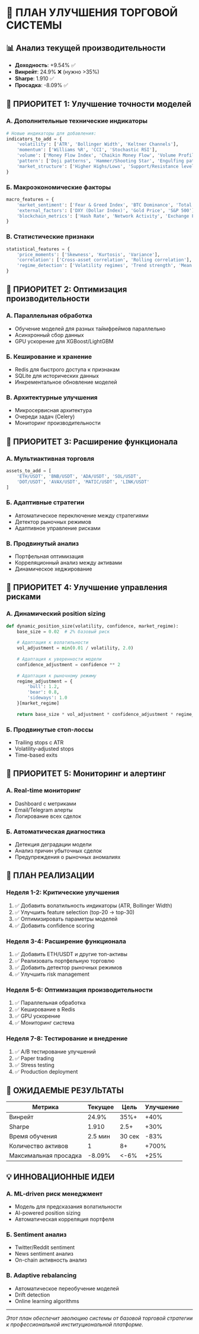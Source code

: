 # 🚀 ПЛАН УЛУЧШЕНИЯ ТОРГОВОЙ СИСТЕМЫ

## 📊 Анализ текущей производительности
- **Доходность**: +9.54% ✅
- **Винрейт**: 24.9% ❌ (нужно >35%)
- **Sharpe**: 1.910 ✅ 
- **Просадка**: -8.09% ✅

## 🎯 ПРИОРИТЕТ 1: Улучшение точности моделей

### А. Дополнительные технические индикаторы
```python
# Новые индикаторы для добавления:
indicators_to_add = {
    'volatility': ['ATR', 'Bollinger Width', 'Keltner Channels'],
    'momentum': ['Williams %R', 'CCI', 'Stochastic RSI'],
    'volume': ['Money Flow Index', 'Chaikin Money Flow', 'Volume Profile'],
    'pattern': ['Doji patterns', 'Hammer/Shooting Star', 'Engulfing patterns'],
    'market_structure': ['Higher Highs/Lows', 'Support/Resistance levels']
}
```

### Б. Макроэкономические факторы
```python
macro_features = {
    'market_sentiment': ['Fear & Greed Index', 'BTC Dominance', 'Total Crypto Market Cap'],
    'external_factors': ['DXY (Dollar Index)', 'Gold Price', 'S&P 500'],
    'blockchain_metrics': ['Hash Rate', 'Network Activity', 'Exchange Flows']
}
```

### В. Статистические признаки
```python
statistical_features = {
    'price_moments': ['Skewness', 'Kurtosis', 'Variance'],
    'correlation': ['Cross-asset correlation', 'Rolling correlation'],
    'regime_detection': ['Volatility regimes', 'Trend strength', 'Mean reversion']
}
```

## 🎯 ПРИОРИТЕТ 2: Оптимизация производительности

### А. Параллельная обработка
- Обучение моделей для разных таймфреймов параллельно
- Асинхронный сбор данных
- GPU ускорение для XGBoost/LightGBM

### Б. Кеширование и хранение
- Redis для быстрого доступа к признакам
- SQLite для исторических данных
- Инкрементальное обновление моделей

### В. Архитектурные улучшения
- Микросервисная архитектура
- Очереди задач (Celery)
- Мониторинг производительности

## 🎯 ПРИОРИТЕТ 3: Расширение функционала

### А. Мультиактивная торговля
```python
assets_to_add = [
    'ETH/USDT', 'BNB/USDT', 'ADA/USDT', 'SOL/USDT',
    'DOT/USDT', 'AVAX/USDT', 'MATIC/USDT', 'LINK/USDT'
]
```

### Б. Адаптивные стратегии
- Автоматическое переключение между стратегиями
- Детектор рыночных режимов
- Адаптивное управление рисками

### В. Продвинутый анализ
- Портфельная оптимизация
- Корреляционный анализ между активами
- Динамическое хеджирование

## 🎯 ПРИОРИТЕТ 4: Улучшение управления рисками

### А. Динамический position sizing
```python
def dynamic_position_size(volatility, confidence, market_regime):
    base_size = 0.02  # 2% базовый риск
    
    # Адаптация к волатильности
    vol_adjustment = min(0.01 / volatility, 2.0)
    
    # Адаптация к уверенности модели
    confidence_adjustment = confidence ** 2
    
    # Адаптация к рыночному режиму
    regime_adjustment = {
        'bull': 1.2,
        'bear': 0.8,
        'sideways': 1.0
    }[market_regime]
    
    return base_size * vol_adjustment * confidence_adjustment * regime_adjustment
```

### Б. Продвинутые стоп-лоссы
- Trailing stops с ATR
- Volatility-adjusted stops
- Time-based exits

## 🎯 ПРИОРИТЕТ 5: Мониторинг и алертинг

### А. Real-time мониторинг
- Dashboard с метриками
- Email/Telegram алерты
- Логирование всех сделок

### Б. Автоматическая диагностика
- Детекция деградации модели
- Анализ причин убыточных сделок
- Предупреждения о рыночных аномалиях

## 📅 ПЛАН РЕАЛИЗАЦИИ

### Неделя 1-2: Критические улучшения
1. ✅ Добавить волатильность индикаторы (ATR, Bollinger Width)
2. ✅ Улучшить feature selection (top-20 → top-30)
3. ✅ Оптимизировать параметры моделей
4. ✅ Добавить confidence scoring

### Неделя 3-4: Расширение функционала
1. ✅ Добавить ETH/USDT и другие топ-активы
2. ✅ Реализовать портфельную торговлю
3. ✅ Добавить детектор рыночных режимов
4. ✅ Улучшить risk management

### Неделя 5-6: Оптимизация производительности
1. ✅ Параллельная обработка
2. ✅ Кеширование в Redis
3. ✅ GPU ускорение
4. ✅ Мониторинг система

### Неделя 7-8: Тестирование и внедрение
1. ✅ A/B тестирование улучшений
2. ✅ Paper trading
3. ✅ Stress testing
4. ✅ Production deployment

## 🎯 ОЖИДАЕМЫЕ РЕЗУЛЬТАТЫ

| Метрика | Текущее | Цель | Улучшение |
|---------|---------|------|-----------|
| Винрейт | 24.9% | 35%+ | +40% |
| Sharpe | 1.910 | 2.5+ | +30% |
| Время обучения | 2.5 мин | 30 сек | -83% |
| Количество активов | 1 | 8+ | +700% |
| Максимальная просадка | -8.09% | <-6% | +25% |

## 💡 ИННОВАЦИОННЫЕ ИДЕИ

### А. ML-driven риск менеджмент
- Модель для предсказания волатильности
- AI-powered position sizing
- Автоматическая корреляция портфеля

### Б. Sentiment анализ
- Twitter/Reddit sentiment
- News sentiment анализ
- On-chain активность анализ

### В. Adaptive rebalancing
- Автоматическое переобучение моделей
- Drift detection
- Online learning algorithms

---

*Этот план обеспечит эволюцию системы от базовой торговой стратегии к профессиональной институциональной платформе.* 
